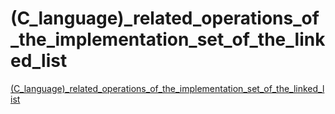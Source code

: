 # (C_language)_related_operations_of_the_implementation_set_of_the_linked_list
[(C_language)_related_operations_of_the_implementation_set_of_the_linked_list](https://aiwithcloud.com/2022/09/14/c_language_related_operations_of_the_implementation_set_of_the_linked_list/)